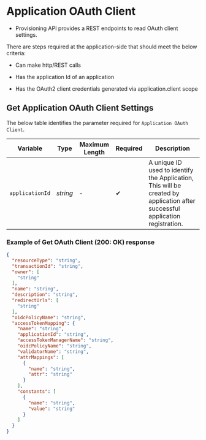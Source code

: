 # Application OAuth Client

- Provisioning API provides a REST endpoints to read OAuth client settings.

There are steps required at the application-side that should meet the below criteria:  

- Can make http/REST calls  

- Has the application Id of an application

- Has the OAuth2 client credentials generated via application.client scope


## Get Application OAuth Client Settings    

<!--
type: tab
titles: Request, Response
-->

The below table identifies the parameter required for `Application OAuth Client`.

| Variable | Type | Maximum Length | Required | Description |
| -------- | -- |------------| ------- | ---- |
| `applicationId` | *string* | - | &#10004; | A unique ID used to identify the Application, This will be created by application after successful application registration. |


<!--
type: tab
-->

### Example of Get OAuth Client (200: OK) response

```json
{
  "resourceType": "string",
  "transactionId": "string",
  "owner": [
    "string"
  ],
  "name": "string",
  "description": "string",
  "redirectUrls": [
    "string"
  ],
  "oidcPolicyName": "string",
  "accessTokenMapping": {
    "name": "string",
    "applicationId": "string",
    "accessTokenManagerName": "string",
    "oidcPolicyName": "string",
    "validatorName": "string",
    "attrMappings": [
      {
        "name": "string",
        "attr": "string"
      }
    ],
    "constants": [
      {
        "name": "string",
        "value": "string"
      }
    ]
  }
}
```
<!-- type: tab-end -->